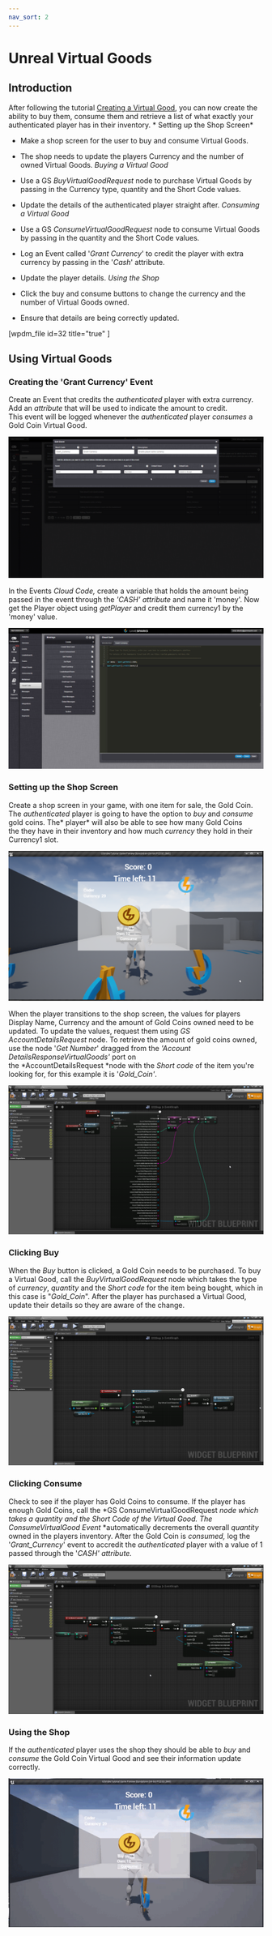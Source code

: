 ```yaml
---
nav_sort: 2
---
```


# Unreal Virtual Goods

## Introduction

After following the tutorial [Creating a Virtual Good](./README.md), you can now create the ability to buy them, consume them and retrieve a list of what exactly your authenticated player has in their inventory. * Setting up the Shop Screen*

  * Make a shop screen for the user to buy and consume Virtual Goods.
  * The shop needs to update the players Currency and the number of owned Virtual Goods.
*Buying a Virtual Good*

  * Use a GS *BuyVirtualGoodRequest* node to purchase Virtual Goods by passing in the Currency type, quantity and the Short Code values.
  * Update the details of the authenticated player straight after.
*Consuming a Virtual Good*

  * Use a GS *ConsumeVirtualGoodRequest* node to consume Virtual Goods by passing in the quantity and the Short Code values.
  * Log an Event called '*Grant Currency*' to credit the player with extra currency by passing in the '*Cash*' attribute.
  * Update the player details.
*Using the Shop*

  * Click the buy and consume buttons to change the currency and the number of Virtual Goods owned.
  * Ensure that details are being correctly updated.

[wpdm_file id=32 title="true" ]

## Using Virtual Goods

### Creating the 'Grant Currency' Event

Create an Event that credits the *authenticated* player with extra currency. Add an *attribute* that will be used to indicate the amount to credit. This event will be logged whenever the *authenticated* player *consumes* a Gold Coin Virtual Good.

![l](img/UR/1.png)

In the Events *Cloud Code,* create a variable that holds the amount being passed in the event through the *'CASH' attribute* and name it 'money'. Now get the Player object using *getPlayer* and credit them currency1 by the 'money' value.

![l](img/UR/2.png)

### Setting up the Shop Screen

Create a shop screen in your game, with one item for sale, the Gold Coin. The *authenticated* player is going to have the option to *buy* and *consume* gold coins. The* player* will also be able to see how many Gold Coins the they have in their inventory and how much *currency* they hold in their Currency1 slot.

![l](img/UR/3.png)

When the player transitions to the shop screen, the values for players Display Name, Currency and the amount of Gold Coins owned need to be updated. To update the values, request them using *GS AccountDetailsRequest* node. To retrieve the amount of gold coins owned, use the node '*Get Number*' dragged from the *'Account DetailsResponseVirtualGoods'* port on the *AccountDetailsRequest *node with the *Short code* of the item you're looking for, for this example it is '*Gold_Coin'*.

![l](img/UR/4.png)

### Clicking Buy

When the *Buy* button is clicked, a Gold Coin needs to be purchased. To buy a Virtual Good, call the *BuyVirtualGoodRequest* node which takes the type of *currency*, *quantity* and the *Short code* for the item being bought, which in this case is "*Gold_Coin*". After the player has purchased a Virtual Good, update their details so they are aware of the change.

![l](img/UR/5.png)

### Clicking Consume

Check to see if the player has Gold Coins to consume. If the player has enough Gold Coins, call the *GS ConsumeVirtualGoodRequest *node which takes a *quantity* and the *Short* *Code* of the Virtual Good.* *The *ConsumeVirtualGood* Event* *automatically decrements the overall *quantity* owned in the players inventory. After the Gold Coin is *consumed,* log the '*Grant_Currency*' event to accredit the *authenticated* player with a value of 1 passed through the '*CASH' *attribute*.*

![l](img/UR/6.png)

### Using the Shop

If the *authenticated* player uses the shop they should be able to *buy* and *consume* the Gold Coin Virtual Good and see their information update correctly.

![l](img/UR/7.gif)

